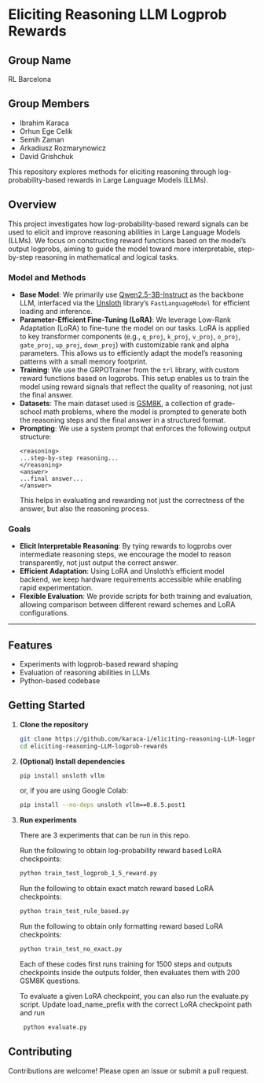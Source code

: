 # Eliciting Reasoning LLM Logprob Rewards

## Group Name

RL Barcelona

## Group Members

- Ibrahim Karaca
- Orhun Ege Celik
- Semih Zaman
- Arkadiusz Rozmarynowicz
- David Grishchuk

This repository explores methods for eliciting reasoning through log-probability-based rewards in Large Language Models (LLMs).

## Overview

This project investigates how log-probability-based reward signals can be used to elicit and improve reasoning abilities in Large Language Models (LLMs). We focus on constructing reward functions based on the model’s output logprobs, aiming to guide the model toward more interpretable, step-by-step reasoning in mathematical and logical tasks.

### Model and Methods

- **Base Model**: We primarily use [Qwen2.5-3B-Instruct](https://huggingface.co/Qwen/Qwen2.5-3B-Instruct) as the backbone LLM, interfaced via the [Unsloth](https://github.com/unslothai/unsloth) library’s `FastLanguageModel` for efficient loading and inference.
- **Parameter-Efficient Fine-Tuning (LoRA)**: We leverage Low-Rank Adaptation (LoRA) to fine-tune the model on our tasks. LoRA is applied to key transformer components (e.g., `q_proj`, `k_proj`, `v_proj`, `o_proj`, `gate_proj`, `up_proj`, `down_proj`) with customizable rank and alpha parameters. This allows us to efficiently adapt the model’s reasoning patterns with a small memory footprint.
- **Training**: We use the GRPOTrainer from the `trl` library, with custom reward functions based on logprobs. This setup enables us to train the model using reward signals that reflect the quality of reasoning, not just the final answer.
- **Datasets**: The main dataset used is [GSM8K](https://huggingface.co/datasets/openai/gsm8k), a collection of grade-school math problems, where the model is prompted to generate both the reasoning steps and the final answer in a structured format.
- **Prompting**: We use a system prompt that enforces the following output structure:
  ```
  <reasoning>
  ...step-by-step reasoning...
  </reasoning>
  <answer>
  ...final answer...
  </answer>
  ```
  This helps in evaluating and rewarding not just the correctness of the answer, but also the reasoning process.

### Goals

- **Elicit Interpretable Reasoning**: By tying rewards to logprobs over intermediate reasoning steps, we encourage the model to reason transparently, not just output the correct answer.
- **Efficient Adaptation**: Using LoRA and Unsloth’s efficient model backend, we keep hardware requirements accessible while enabling rapid experimentation.
- **Flexible Evaluation**: We provide scripts for both training and evaluation, allowing comparison between different reward schemes and LoRA configurations.

---

## Features

- Experiments with logprob-based reward shaping
- Evaluation of reasoning abilities in LLMs
- Python-based codebase

## Getting Started

1. **Clone the repository**
   ```bash
   git clone https://github.com/karaca-i/eliciting-reasoning-LLM-logprob-rewards.git
   cd eliciting-reasoning-LLM-logprob-rewards
   ```

2. **(Optional) Install dependencies**

   ```bash
   pip install unsloth vllm
   ```
   or, if you are using Google Colab:
   ```bash
   pip install --no-deps unsloth vllm==0.8.5.post1
   ```
3. **Run experiments**

    There are 3 experiments that can be run in this repo. 
    
    Run the following to obtain log-probability reward based LoRA checkpoints:
    ```bash
    python train_test_logprob_1_5_reward.py
    ```
    Run the following to obtain exact match reward based LoRA checkpoints:
    ```bash
    python train_test_rule_based.py
    ```
    Run the following to obtain only formatting reward based LoRA checkpoints:
    ```bash
    python train_test_no_exact.py
    ```
    Each of these codes first runs training for 1500 steps and outputs checkpoints inside the outputs folder, then evaluates them with 200 GSM8K questions.

   To evaluate a given LoRA checkpoint, you can also run the evaluate.py script. Update load_name_prefix with the correct LoRA checkpoint path and run
   ```bash
    python evaluate.py
    ```
## Contributing

Contributions are welcome! Please open an issue or submit a pull request.
